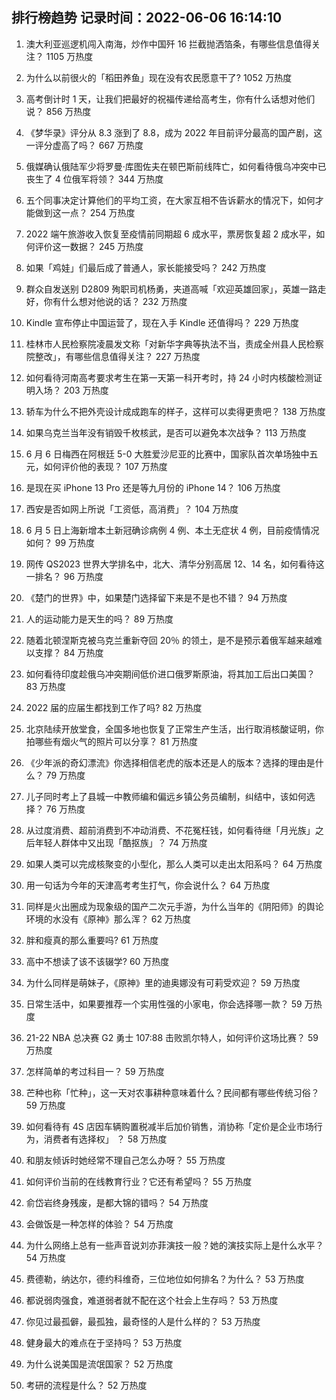 
## 排行榜趋势 记录时间：2022-06-06 16:14:10
  
  1. 澳大利亚巡逻机闯入南海，炒作中国歼 16 拦截抛洒箔条，有哪些信息值得关注？ 1105 万热度
    
  2. 为什么以前很火的「稻田养鱼」现在没有农民愿意干了? 1052 万热度
    
  3. 高考倒计时 1 天，让我们把最好的祝福传递给高考生，你有什么话想对他们说？ 856 万热度
    
  4. 《梦华录》评分从 8.3 涨到了 8.8，成为 2022 年目前评分最高的国产剧，这一评分虚高了吗？ 667 万热度
    
  5. 俄媒确认俄陆军少将罗曼·库图佐夫在顿巴斯前线阵亡，如何看待俄乌冲突中已丧生了 4 位俄军将领？ 344 万热度
    
  6. 五个同事决定计算他们的平均工资，在大家互相不告诉薪水的情况下，如何才能做到这一点？ 254 万热度
    
  7. 2022 端午旅游收入恢复至疫情前同期超 6 成水平，票房恢复超 2 成水平，如何评价这一数据？ 245 万热度
    
  8. 如果「鸡娃」们最后成了普通人，家长能接受吗？ 242 万热度
    
  9. 群众自发送别 D2809 殉职司机杨勇，夹道高喊「欢迎英雄回家」，英雄一路走好，你有什么想对他说的话？ 232 万热度
    
  10. Kindle 宣布停止中国运营了，现在入手 Kindle 还值得吗？ 229 万热度
    
  11. 桂林市人民检察院凌晨发文称「对新华字典等执法不当，责成全州县人民检察院整改」，有哪些信息值得关注？ 227 万热度
    
  12. 如何看待河南高考要求考生在第一天第一科开考时，持 24 小时内核酸检测证明入场？ 203 万热度
    
  13. 轿车为什么不把外壳设计成成跑车的样子，这样可以卖得更贵吧？ 138 万热度
    
  14. 如果乌克兰当年没有销毁千枚核武，是否可以避免本次战争？ 113 万热度
    
  15. 6 月 6 日梅西在阿根廷 5-0 大胜爱沙尼亚的比赛中，国家队首次单场独中五元，如何评价他的表现？ 107 万热度
    
  16. 是现在买 iPhone 13 Pro 还是等九月份的 iPhone 14？ 106 万热度
    
  17. 西安是否如网上所说「工资低，高消费」？ 104 万热度
    
  18. 6 月 5 日上海新增本土新冠确诊病例 4 例、本土无症状 4 例，目前疫情情况如何？ 99 万热度
    
  19. 网传 QS2023 世界大学排名中，北大、清华分别高居 12、14 名，如何看待这一排名？ 96 万热度
    
  20. 《楚门的世界》中，如果楚门选择留下来是不是也不错？ 94 万热度
    
  21. 人的运动能力是天生的吗？ 89 万热度
    
  22. 随着北顿涅斯克被乌克兰重新夺回 20％ 的领土，是不是预示着俄军越来越难以支撑？ 84 万热度
    
  23. 如何看待印度趁俄乌冲突期间低价进口俄罗斯原油，将其加工后出口美国？ 83 万热度
    
  24. 2022 届的应届生都找到工作了吗? 82 万热度
    
  25. 北京陆续开放堂食，全国多地也恢复了正常生产生活，出行取消核酸证明，你拍哪些有烟火气的照片可以分享？ 81 万热度
    
  26. 《少年派的奇幻漂流》你选择相信老虎的版本还是人的版本？选择的理由是什么？ 79 万热度
    
  27. 儿子同时考上了县城一中教师编和偏远乡镇公务员编制，纠结中，该如何选择？ 76 万热度
    
  28. 从过度消费、超前消费到不冲动消费、不花冤枉钱，如何看待继「月光族」之后年轻人群体中又出现「酷抠族」？ 74 万热度
    
  29. 如果人类可以完成核聚变的小型化，那么人类可以走出太阳系吗？ 64 万热度
    
  30. 用一句话为今年的天津高考考生打气，你会说什么？ 64 万热度
    
  31. 同样是火出圈成为现象级的国产二次元手游，为什么当年的《阴阳师》的舆论环境的水没有《原神》那么浑？ 62 万热度
    
  32. 胖和瘦真的那么重要吗? 61 万热度
    
  33. 高中不想读了该不该辍学? 60 万热度
    
  34. 为什么同样是萌妹子，《原神》里的迪奥娜没有可莉受欢迎？ 59 万热度
    
  35. 日常生活中，如果要推荐一个实用性强的小家电，你会选择哪一款？ 59 万热度
    
  36. 21-22 NBA 总决赛 G2 勇士 107:88 击败凯尔特人，如何评价这场比赛？ 59 万热度
    
  37. 怎样简单的考过科目一？ 59 万热度
    
  38. 芒种也称「忙种」，这一天对农事耕种意味着什么？民间都有哪些传统习俗？ 59 万热度
    
  39. 如何看待有 4S 店因车辆购置税减半后加价销售，消协称「定价是企业市场行为，消费者有选择权」 ？ 58 万热度
    
  40. 和朋友倾诉时她经常不理自己怎么办呀？ 55 万热度
    
  41. 如何评价当前的在线教育行业？它还有希望吗？ 55 万热度
    
  42. 俞岱岩终身残废，是都大锦的错吗？ 54 万热度
    
  43. 会做饭是一种怎样的体验？ 54 万热度
    
  44. 为什么网络上总有一些声音说刘亦菲演技一般？她的演技实际上是什么水平？ 54 万热度
    
  45. 费德勒，纳达尔，德约科维奇，三位地位如何排名？为什么？ 53 万热度
    
  46. 都说弱肉强食，难道弱者就不配在这个社会上生存吗？ 53 万热度
    
  47. 你见过最孤僻，最孤独，最奇怪的人是什么样的？ 53 万热度
    
  48. 健身最大的难点在于坚持吗？ 53 万热度
    
  49. 为什么说美国是流氓国家？ 52 万热度
    
  50. 考研的流程是什么？ 52 万热度
    